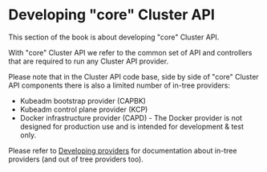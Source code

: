 # Developing "core" Cluster API

This section of the book is about developing "core" Cluster API.

With "core" Cluster API we refer to the common set of API and controllers that are required to run 
any Cluster API provider.

Please note that in the Cluster API code base, side by side of "core" Cluster API components there
is also a limited number of in-tree providers:

- Kubeadm bootstrap provider (CAPBK)
- Kubeadm control plane provider (KCP)
- Docker infrastructure provider (CAPD) - The Docker provider is not designed for production use and is intended for development & test only.

Please refer to [Developing providers](../providers/overview.md) for documentation about in-tree providers (and out of tree providers too).
